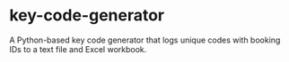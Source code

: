 # key-code-generator
A Python-based key code generator that logs unique codes with booking IDs to a text file and Excel workbook.
